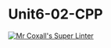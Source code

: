 # Unit6-02-CPP
[![Mr Coxall's Super Linter](https://github.com/ICS3U-Programming-MarcusW/Unit6-02-CPP/workflows/Mr%20Coxall's%20Super%20Linter/badge.svg)](https://github.com/ICS3U-Programming-MarcusW/Unit6-02-CPP/actions/)
